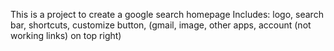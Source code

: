 This is a project to create a google search homepage
Includes: logo, search bar, shortcuts, customize button, (gmail, image, other apps, account (not working links) on top right)

